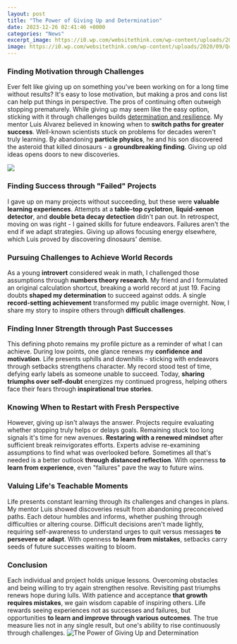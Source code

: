 ```yaml
---
layout: post
title: "The Power of Giving Up and Determination"
date: 2023-12-26 02:41:46 +0000
categories: "News"
excerpt_image: https://i0.wp.com/websitethink.com/wp-content/uploads/2020/09/Quotes-About-Determination-6.jpg?resize=1086%2C1536&amp;ssl=1
image: https://i0.wp.com/websitethink.com/wp-content/uploads/2020/09/Quotes-About-Determination-6.jpg?resize=1086%2C1536&amp;ssl=1
---
```


### Finding Motivation through Challenges
Ever felt like giving up on something you've been working on for a long time without results? It's easy to lose motivation, but making a pros and cons list can help put things in perspective. The pros of continuing often outweigh stopping prematurely. While giving up may seem like the easy option, sticking with it through challenges builds [determination and resilience](https://store.fi.io.vn/womens-pug-mom-said-baby-funny-pug-dog-pet-lover-christmas-gifts-2). 
My mentor Luis Alvarez believed in knowing when to **switch paths for greater success**. Well-known scientists stuck on problems for decades weren't truly learning. By abandoning **particle physics**, he and his son discovered the asteroid that killed dinosaurs - a **groundbreaking finding**. Giving up old ideas opens doors to new discoveries.

![](https://www.insbright.com/wp-content/uploads/237/determination-quote.jpg)
### Finding Success through "Failed" Projects  
I gave up on many projects without succeeding, but these were **valuable learning experiences**. Attempts at a **table-top cyclotron**, **liquid-xenon detector**, and **double beta decay detection** didn't pan out. In retrospect, moving on was right - I gained skills for future endeavors. Failures aren't the end if we adapt strategies. Giving up allows focusing energy elsewhere, which Luis proved by discovering dinosaurs' demise.
### Pursuing Challenges to Achieve World Records
As a young **introvert** considered weak in math, I challenged those assumptions through **numbers theory research**. My friend and I formulated an original calculation shortcut, breaking a world record at just 19. Facing doubts **shaped my determination** to succeed against odds. A single **record-setting achievement** transformed my public image overnight. Now, I share my story to inspire others through **difficult challenges**.
### Finding Inner Strength through Past Successes 
This defining photo remains my profile picture as a reminder of what I can achieve. During low points, one glance renews my **confidence and motivation**. Life presents uphills and downhills - sticking with endeavors through setbacks strengthens character. My record stood test of time, defying early labels as someone unable to succeed. Today, **sharing triumphs over self-doubt** energizes my continued progress, helping others face their fears through **inspirational true stories**.
### Knowing When to Restart with Fresh Perspective
However, giving up isn't always the answer. Projects require evaluating whether stopping truly helps or delays goals. Remaining stuck too long signals it's time for new avenues. **Restaring with a  renewed mindset** after sufficient break reinvigorates efforts. Experts advise re-examining assumptions to find what was  overlooked before. Sometimes all that's needed is a better outlook **through distanced reflection**. With openness **to learn from experience**, even "failures" pave the way to future wins.
### Valuing Life's Teachable Moments
Life presents constant learning through its challenges and changes in plans. My mentor Luis showed discoveries result from abandoning preconceived paths. Each detour humbles and informs, whether pushing through difficulties or altering course. Difficult decisions aren't made lightly, requiring self-awareness to understand urges to quit versus messages **to persevere or adapt**. With openness **to learn from mistakes**, setbacks carry seeds of future successes waiting to bloom.
### Conclusion 
Each individual and project holds unique lessons. Overcoming obstacles and being willing to try again strengthen resolve. Revisiting past triumphs renews hope during lulls. With patience and acceptance **that growth requires mistakes**, we gain wisdom capable of inspiring others. Life rewards seeing experiences not as successes and failures, but opportunities **to learn and improve through various outcomes**. The true measure lies not in any single result, but one's ability to rise continuously through challenges.
![The Power of Giving Up and Determination](https://i0.wp.com/websitethink.com/wp-content/uploads/2020/09/Quotes-About-Determination-6.jpg?resize=1086%2C1536&amp;ssl=1)